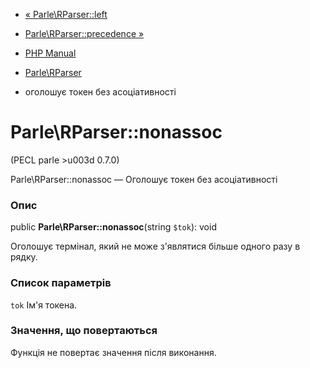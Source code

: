 - [« Parle\RParser::left](parle-rparser.left.md)
- [Parle\RParser::precedence »](parle-rparser.precedence.md)

- [PHP Manual](index.md)
- [Parle\RParser](class.parle-rparser.md)
- оголошує токен без асоціативності

# Parle\RParser::nonassoc

(PECL parle \>u003d 0.7.0)

Parle\RParser::nonassoc — Оголошує токен без асоціативності

### Опис

public **Parle\RParser::nonassoc**(string `$tok`): void

Оголошує термінал, який не може з'являтися більше одного разу в
рядку.

### Список параметрів

`tok`
Ім'я токена.

### Значення, що повертаються

Функція не повертає значення після виконання.
